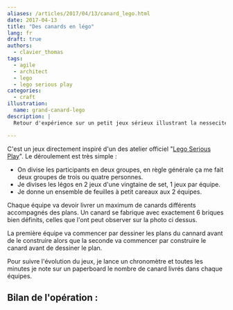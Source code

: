 ```yaml
---
aliases: /articles/2017/04/13/canard_lego.html
date: 2017-04-13
title: "Des canards en légo"
lang: fr
draft: true
authors:
  - clavier_thomas
tags:
  - agile
  - architect
  - lego
  - lego serious play
categories:
  - craft
illustration:
  name: grand-canard-lego
description: |
  Retour d'expérience sur un petit jeux sérieux illustrant la nessecité de bien ordonner manipulation et modélisation, conception et réalisation.

---
```


C'est un jeux directement inspiré d'un des atelier officiel "[Lego Serious Play](https://www.lego.com/en-us/seriousplay)". Le déroulement est très simple :

- On divise les participants en deux groupes, en règle générale ça me fait deux groupes de trois ou quatre personnes.
- Je divises les légos en 2 jeux d'une vingtaine de set, 1 jeux par équipe.
- Je donne un ensemble de feuilles à petit careaux aux 2 équipes.

Chaque équipe va devoir livrer un maximum de canards différents accompagnés des plans. Un canard se fabrique avec exactement 6 briques bien définits, celles que l'ont peut observer sur la photo ci dessus.

La première équipe va commencer par dessiner les plans du cannard avant de le construire alors que la seconde va commencer par construire le canard avant de dessiner le plan.

Pour suivre l'évolution du jeux, je lance un chronomètre et toutes les minutes je note sur un paperboard le nombre de canard livrés dans chaque équipes.

Bilan de l'opération :
-




[Stop Starting, Start Finishing!]: /books/stop_starting_start_finishing-roock_arne
